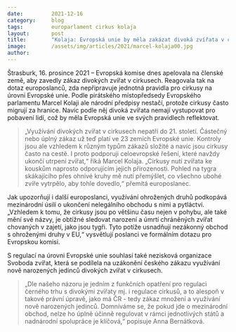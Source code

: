 ```yaml
---
date:         2021-12-16
category:     blog
tags:         europarlament cirkus kolaja
layout:       post
title:        "Kolaja: Evropská unie by měla zakázat divoká zvířata v cirkusech"
image:        /assets/img/articles/2021/marcel-kolaja00.jpg
author:       
---
```


Štrasburk, 16. prosince 2021 – Evropská komise dnes apelovala na členské země, aby zavedly zákaz divokých zvířat v cirkusech. Reagovala tak na dotaz europoslanců, zda nepřipravuje jednotná pravidla pro cirkusy na úrovni Evropské unie. Podle pirátského místopředsedy Evropského parlamentu Marcel Kolaji ale národní předpisy nestačí, protože cirkusy často migrují za hranice. Navíc podle něj divoká zvířata nemají vystupovat pro pobavení lidí, což by měla Evropská unie ve svých pravidlech reflektovat.

> „Využívání divokých zvířat v cirkusech nepatří do 21. století. Částečný nebo úplný zákaz už teď platí ve 23 zemích Evropské unie. Kontroly jsou ale vzhledem k různým typům zákazů složité a navíc jsou cirkusy často na cestě. I proto podporuji celoevropské řešení, které navždy ukončí utrpení zvířat,“ říká Marcel Kolaja. „Cirkusy nutí zvířata ke kouskům naprosto odporujícím jejich přirozenosti. Pohled na tygra skákajícího přes ohnivé kruhy mě nutí přemýšlet, co všechno ubohé zvíře vytrpělo, aby tohle dovedlo,“ přemítá europoslanec.

Jak upozorňují i další europoslanci, využívání ohrožených druhů podkopává mezinárodní úsilí o ukončení nelegálního obchodu s nimi a pytláctví. „Vzhledem k tomu, že cirkusy jsou po většinu času nejen v pohybu, ale také mění své názvy, je obtížné sledovat narození a úmrtí chráněných zvířat chovaných v zajetí, jako jsou tygři. Tyto potíže usnadňují nezákonný obchod s ohroženými druhy v EU,“ vysvětlují poslanci ve formálním dotazu pro Evropskou komisi.

S regulací na úrovni Evropské unie souhlasí také nezisková organizace Svoboda zvířat, která se podílela na uzákonění českého zákazu využívání nově narozených jedinců divokých zvířat v cirkusech. 

>„Dle našeho názoru je jedním z funkčních opatření pro regulaci černého trhu s divokými zvířaty mj. i regulace cirkusů, a to alespoň v takové právní úpravě, jako má ČR - tedy zákaz množení a využívání nově narozených jedinců. Domníváme se, že pokud jde o mezinárodní obchod, nelze ho úplně účinně regulovat v rámci jednotlivých států a nadnárodní spolupráce je klíčová,“ popisuje Anna Bernátková.
